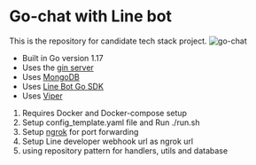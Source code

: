 # Go-chat with Line bot

This is the repository for candidate tech stack project.
![go-chat](https://user-images.githubusercontent.com/10274839/201699426-c89e94ca-e5a3-4a65-9455-5bd6433600e9.png)

- Built in Go version 1.17
- Uses the [gin server](https://github.com/go-chi/chi)
- Uses [MongoDB](https://github.com/mongodb/mongo-go-driver)
- Uses [Line Bot Go SDK](https://github.com/line/line-bot-sdk-go) 
- Uses [Viper](https://github.com/spf13/viper)

1. Requires Docker and Docker-compose setup
2. Setup config_template.yaml file and Run ./run.sh
3. Setup [ngrok](https://ngrok.com) for port forwarding
4. Setup Line developer webhook url as ngrok url 
5. using repository pattern for handlers, utils and database
